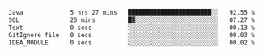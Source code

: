 <!--START_SECTION:waka-->

```txt
Java             5 hrs 27 mins   ███████████████████████░░   92.55 %
SQL              25 mins         █▓░░░░░░░░░░░░░░░░░░░░░░░   07.27 %
Text             0 secs          ░░░░░░░░░░░░░░░░░░░░░░░░░   00.13 %
GitIgnore file   0 secs          ░░░░░░░░░░░░░░░░░░░░░░░░░   00.03 %
IDEA_MODULE      0 secs          ░░░░░░░░░░░░░░░░░░░░░░░░░   00.02 %
```

<!--END_SECTION:waka-->
